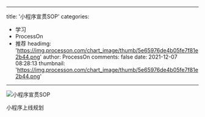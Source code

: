 
---
title: '小程序宣贯SOP'
categories: 
 - 学习
 - ProcessOn
 - 推荐
headimg: 'https://img.processon.com/chart_image/thumb/5e65976de4b05fe7f81e2b44.png'
author: ProcessOn
comments: false
date: 2021-12-07 08:28:13
thumbnail: 'https://img.processon.com/chart_image/thumb/5e65976de4b05fe7f81e2b44.png'
---

<div>   
<img class="thumb" alt="小程序宣贯SOP" src="https://img.processon.com/chart_image/thumb/5e65976de4b05fe7f81e2b44.png" referrerpolicy="no-referrer">
<p>小程序上线规划</p>  
</div>
            